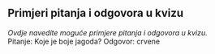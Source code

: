 ## Primjeri pitanja i odgovora u kvizu
_Ovdje navedite moguće primjere pitanja i odgovora u kvizu._  
Pitanje: Koje je boje jagoda?
Odgovor: crvene